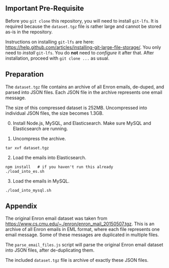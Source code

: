 ## Important Pre-Requisite
Before you `git clone` this repository, you will need to install `git-lfs`. It is required
because the `dataset.tgz` file is rather large and cannot be stored as-is in the
repository.

Instructions on installing `git-lfs` are here: https://help.github.com/articles/installing-git-large-file-storage/.
You only need to _install_ `git-lfs`. You do **not** need to _configure_ it after that. After
installation, proceed with `git clone ...` as usual.

## Preparation

The `dataset.tgz` file contains an archive of all Enron emails, de-duped, and
parsed into JSON files. Each JSON file in the archive represents one email message.

The size of this compressed dataset is 252MB. Uncompressed into individual JSON files,
the size becomes 1.3GB.

0. Install Node.js, MySQL, and Elasticsearch. Make sure MySQL and Elasticsearch are running.

1. Uncompress the archive.

  ```
  tar xvf dataset.tgz
  ```
2. Load the emails into Elasticsearch.

  ```
  npm install   # if you haven't run this already
  ./load_into_es.sh
  ```

3. Load the emails in MySQL.

  ```
  ./load_into_mysql.sh
  ```

## Appendix

The original Enron email dataset was taken from https://www.cs.cmu.edu/~./enron/enron_mail_20150507.tgz.
This is an archive of all Enron emails in EML format, where each file represents one email message.
Some of these messages are duplicated in multiple files.

The `parse_email_files.js` script will parse the original Enron email dataset into
JSON files, after de-duplicating them.

The included `dataset.tgz` file is archive of exactly these JSON files.
